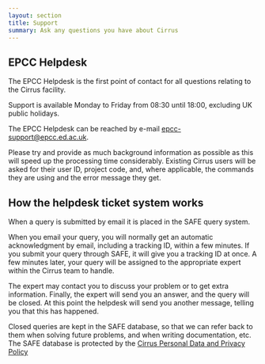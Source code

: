 ```yaml
---
layout: section
title: Support
summary: Ask any questions you have about Cirrus
---
```


## EPCC Helpdesk

The EPCC Helpdesk is the first point of contact for all questions relating
to the Cirrus facility.

Support is available Monday to Friday from
08:30 until 18:00, excluding UK public holidays.

The EPCC Helpdesk can be reached by e-mail [epcc-support@epcc.ed.ac.uk](mailto:epcc-support@epcc.ed.ac.uk).

Please try and provide as much background information as possible as this will
speed up the processing time considerably. Existing Cirrus users will be asked
for their user ID, project code, and, where applicable, the commands they are
using and the error message they get.

## How the helpdesk ticket system works

When a query is submitted by email it is placed in the SAFE query system.

When you email your query, you will normally get an automatic acknowledgment by
email, including a tracking ID, within a few minutes. If you submit your query
through SAFE, it will give you a tracking ID at once. A few minutes later,
your query will be assigned to the appropriate expert within the Cirrus team
to handle.

The expert may contact you to discuss your problem or to get extra information.
Finally, the expert will send you an answer, and the query will be closed. At
this point the helpdesk will send you another message, telling you that this has
happened.

Closed queries are kept in the SAFE database, so that we can refer back to them
when solving future problems, and when writing documentation, etc. The SAFE
database is protected by the
[Cirrus Personal Data and Privacy Policy](/about/policies/privacy.html)

